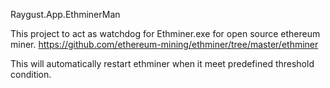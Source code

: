 Raygust.App.EthminerMan

This project to act as watchdog for Ethminer.exe for open source ethereum miner.
https://github.com/ethereum-mining/ethminer/tree/master/ethminer

This will automatically restart ethminer when it meet predefined threshold condition.
